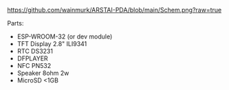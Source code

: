 
https://github.com/wainmurk/ARSTAI-PDA/blob/main/Schem.png?raw=true

Parts:
- ESP-WROOM-32 (or dev module)
- TFT Display 2.8" ILI9341
- RTC DS3231
- DFPLAYER
- NFC PN532
- Speaker 8ohm 2w
- MicroSD <1GB

  
